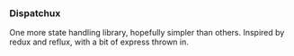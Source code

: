 ### Dispatchux

One more state handling library, hopefully simpler than others. Inspired by redux and reflux, with a bit of express thrown in.